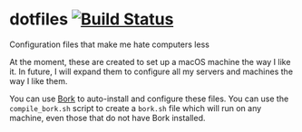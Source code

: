 # dotfiles [![Build Status](https://travis-ci.com/skylarmacdonald/dotfiles.svg?token=tV9YGfDvQcFzTzWgHCZJ&branch=master)](https://travis-ci.com/skylarmacdonald/dotfiles)
Configuration files that make me hate computers less

At the moment, these are created to set up a macOS machine the way I like it. In future, I will expand them to configure all my servers and machines the way I like them.

You can use [Bork](https://github.com/mattly/bork) to auto-install and configure these files. You can use the `compile_bork.sh` script to create a `bork.sh` file which will run on any machine, even those that do not have Bork installed.
